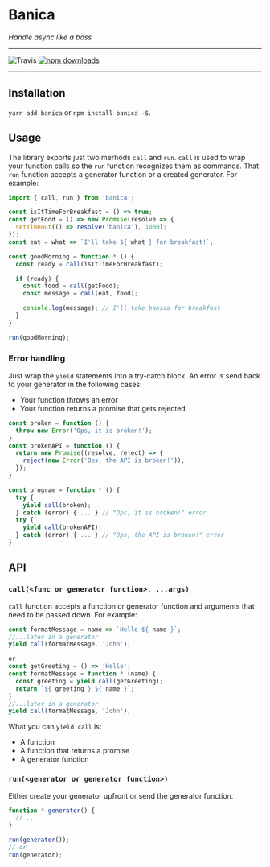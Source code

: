 # Banica

_Handle async like a boss_

---

![Travis](https://travis-ci.org/krasimir/banica.svg?branch=master)
[![npm downloads](https://img.shields.io/npm/dm/banica.svg?style=flat-square)](https://www.npmjs.com/package/banica)

---

## Installation

`yarn add banica` or `npm install banica -S`.

## Usage

The library exports just two merhods `call` and `run`. `call` is used to wrap your function calls so the `run` function recognizes them as commands. That `run` function accepts a generator function or a created generator. For example:

```js
import { call, run } from 'banica';

const isItTimeForBreakfast = () => true;
const getFood = () => new Promise(resolve => {
  setTimeout(() => resolve('banica'), 1000);
});
const eat = what => `I'll take ${ what } for breakfast!`;

const goodMorning = function * () {
  const ready = call(isItTimeForBreakfast);

  if (ready) {
    const food = call(getFood);
    const message = call(eat, food);

    console.log(message); // I'll take banica for breakfast
  }
}

run(goodMorning);
```

### Error handling

Just wrap the `yield` statements into a try-catch block. An error is send back to your generator in the following cases:

* Your function throws an error
* Your function returns a promise that gets rejected

```js
const broken = function () {
  throw new Error('Ops, it is broken!');
}
const brokenAPI = function () {
  return new Promise((resolve, reject) => {
    reject(new Error('Ops, the API is broken!'));
  });
}

const program = function * () {
  try {
    yield call(broken);
  } catch (error) { ... } // "Ops, it is broken!" error
  try {
    yield call(brokenAPI);
  } catch (error) { ... } // "Ops, the API is broken!" error
}
```

## API

### `call(<func or generator function>, ...args)`

`call` function accepts a function or generator function and arguments that need to be passed down. For example:

```js
const formatMessage = name => `Hello ${ name }`;
//...later in a generator
yield call(formatMessage, 'John');

or
const getGreeting = () => 'Hello';
const formatMessage = function * (name) {
  const greeting = yield call(getGreeting);
  return `${ greeting } ${ name }`;
}
//...later in a generator
yield call(formatMessage, 'John');
```

What you can `yield call` is:

* A function
* A function that returns a promise
* A generator function

### `run(<generator or generator function>)`

Either create your generator upfront or send the generator function.

```js
function * generator() {
  // ...
}

run(generator());
// or
run(generator);
```
